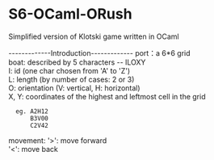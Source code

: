 # S6-OCaml-ORush
Simplified version of Klotski game written in OCaml

-------------Introduction-------------
port：a 6*6 grid  
boat: described by 5 characters -- ILOXY  
      I: id (one char chosen from 'A' to 'Z')  
      L: length (by number of cases: 2 or 3)  
      O: orientation (V: vertical, H: horizontal)  
      X, Y: coordinates of the highest and leftmost cell in the grid  
      
      eg. A2H12
          B3V00
          C2V42
movement: '>': move forward  
          '<': move back
